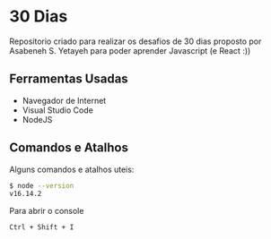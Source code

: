 # 30 Dias

Repositorio criado para realizar os desafios de 30 dias proposto por Asabeneh S. Yetayeh
para poder aprender Javascript (e React :))

## Ferramentas Usadas

- Navegador de Internet
- Visual Studio Code
- NodeJS

## Comandos e Atalhos
Alguns comandos e atalhos uteis:

```bash
$ node --version
v16.14.2
```

Para abrir o console
```
Ctrl + Shift + I
```
